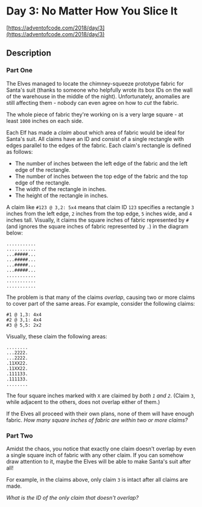 # Day 3: No Matter How You Slice It

[https://adventofcode.com/2018/day/3](https://adventofcode.com/2018/day/3)

## Description

### Part One

The Elves managed to locate the chimney-squeeze prototype fabric for Santa's
suit (thanks to <span title="WAS IT YOU">someone</span> who helpfully wrote its
box IDs on the wall of the warehouse in the middle of the night). Unfortunately,
anomalies are still affecting them - nobody can even agree on how to _cut_ the
fabric.

The whole piece of fabric they're working on is a very large square - at least
`1000` inches on each side.

Each Elf has made a _claim_ about which area of fabric would be ideal for
Santa's suit. All claims have an ID and consist of a single rectangle with edges
parallel to the edges of the fabric. Each claim's rectangle is defined as
follows:

- The number of inches between the left edge of the fabric and the left edge of
  the rectangle.
- The number of inches between the top edge of the fabric and the top edge of
  the rectangle.
- The width of the rectangle in inches.
- The height of the rectangle in inches.

A claim like `#123 @ 3,2: 5x4` means that claim ID `123` specifies a rectangle
`3` inches from the left edge, `2` inches from the top edge, `5` inches wide,
and `4` inches tall. Visually, it claims the square inches of fabric represented
by `#` (and ignores the square inches of fabric represented by `.`) in the
diagram below:

    ...........
    ...........
    ...#####...
    ...#####...
    ...#####...
    ...#####...
    ...........
    ...........
    ...........

The problem is that many of the claims _overlap_, causing two or more claims to
cover part of the same areas. For example, consider the following claims:

    #1 @ 1,3: 4x4
    #2 @ 3,1: 4x4
    #3 @ 5,5: 2x2

Visually, these claim the following areas:

    ........
    ...2222.
    ...2222.
    .11XX22.
    .11XX22.
    .111133.
    .111133.
    ........

The four square inches marked with `X` are claimed by _both `1` and `2`_. (Claim
`3`, while adjacent to the others, does not overlap either of them.)

If the Elves all proceed with their own plans, none of them will have enough
fabric. _How many square inches of fabric are within two or more claims?_

### Part Two

Amidst the chaos, you notice that exactly one claim doesn't overlap by even a
single square inch of fabric with any other claim. If you can somehow draw
attention to it, maybe the Elves will be able to make Santa's suit after all!

For example, in the claims above, only claim `3` is intact after all claims are
made.

_What is the ID of the only claim that doesn't overlap?_
